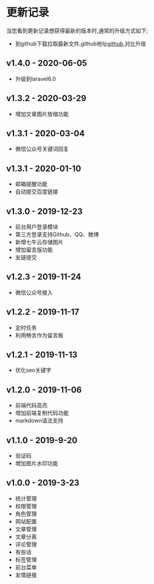 # 更新记录

当您看到更新记录想获得最新的版本时,通常的升级方式如下;

- 到github下载拉取最新文件,github地址[github](https://github.com/Galloping-Vijay/laravel-wjfcms),对比升级

## v1.4.0 - 2020-06-05
- 升级到laravel6.0

## v1.3.2 - 2020-03-29

- 增加文章图片放缩功能

## v1.3.1 - 2020-03-04

- 微信公众号关键词回复


## v1.3.1 - 2020-01-10

- 邮箱提醒功能
- 自动提交百度链接

## v1.3.0 - 2019-12-23

- 前台用户登录模块
- 第三方登录支持Github、QQ、微博
- 新增七牛云存储图片
- 增加留言版功能
- 友链提交

## v1.2.3 - 2019-11-24

- 微信公众号接入

## v1.2.2 - 2019-11-17

- 定时任务
- 利用畅言作为留言板

## v1.2.1 - 2019-11-13

- 优化seo关键字

## v1.2.0 - 2019-11-06

- 前端代码高亮
- 增加前端复制代码功能
- markdown语法支持

## v1.1.0 - 2019-9-20

- 验证码
- 增加图片水印功能

## v1.0.0 - 2019-3-23

- 统计管理
- 权限管理
- 角色管理
- 网站配置
- 文章管理
- 文章分离
- 评论管理
- 有些话
- 标签管理
- 前台菜单
- 友情链接

